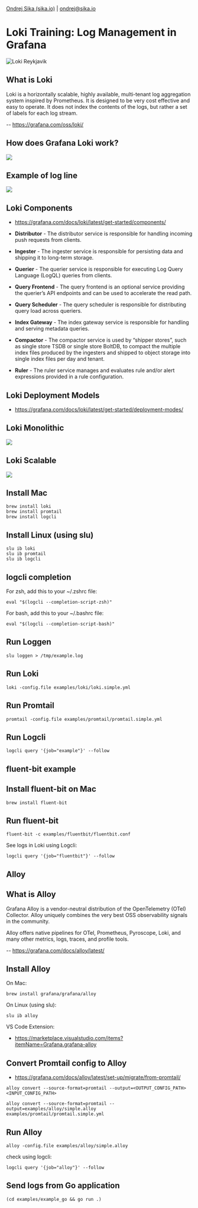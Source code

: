 [Ondrej Sika (sika.io)](https://sika.io) | <ondrej@sika.io>

# Loki Training: Log Management in Grafana

![Loki Reykjavik](_images/loki_reykjavik.png)

## What is Loki

Loki is a horizontally scalable, highly available, multi-tenant log aggregation system inspired by Prometheus. It is designed to be very cost effective and easy to operate. It does not index the contents of the logs, but rather a set of labels for each log stream.

-- https://grafana.com/oss/loki/

## How does Grafana Loki work?

![](_images/loki_diagram.svg)

## Example of log line

![](_images/loki_log_example.svg)

## Loki Components

- https://grafana.com/docs/loki/latest/get-started/components/

- **Distributor** - The distributor service is responsible for handling incoming push requests from clients.
- **Ingester** - The ingester service is responsible for persisting data and shipping it to long-term storage.
- **Querier** - The querier service is responsible for executing Log Query Language (LogQL) queries from clients.
- **Query Frontend** - The query frontend is an optional service providing the querier’s API endpoints and can be used to accelerate the read path.
- **Query Scheduler** - The query scheduler is responsible for distributing query load across queriers.
- **Index Gateway** - The index gateway service is responsible for handling and serving metadata queries.
- **Compactor** - The compactor service is used by “shipper stores”, such as single store TSDB or single store BoltDB, to compact the multiple index files produced by the ingesters and shipped to object storage into single index files per day and tenant.
- **Ruler** - The ruler service manages and evaluates rule and/or alert expressions provided in a rule configuration.

## Loki Deployment Models

- https://grafana.com/docs/loki/latest/get-started/deployment-modes/

## Loki Monolithic

![](_images/loki_monolithic.png)

## Loki Scalable

![](_images/loki_scalable.png)

## Install Mac

```
brew install loki
brew install promtail
brew install logcli
```

## Install Linux (using slu)

```
slu ib loki
slu ib promtail
slu ib logcli
```

## logcli completion

For zsh, add this to your ~/.zshrc file:

```
eval "$(logcli --completion-script-zsh)"
```

For bash, add this to your ~/.bashrc file:

```
eval "$(logcli --completion-script-bash)"
```

## Run Loggen

```
slu loggen > /tmp/example.log
```

## Run Loki

```
loki -config.file examples/loki/loki.simple.yml
```

## Run Promtail

```
promtail -config.file examples/promtail/promtail.simple.yml
```

## Run Logcli

```
logcli query '{job="example"}' --follow
```

## fluent-bit example

## Install fluent-bit on Mac

```
brew install fluent-bit
```

## Run fluent-bit

```
fluent-bit -c examples/fluentbit/fluentbit.conf
```

See logs in Loki using Logcli:

```
logcli query '{job="fluentbit"}' --follow
```

## Alloy

## What is Alloy

Grafana Alloy is a vendor-neutral distribution of the OpenTelemetry (OTel) Collector. Alloy uniquely combines the very best OSS observability signals in the community.

Alloy offers native pipelines for OTel, Prometheus, Pyroscope, Loki, and many other metrics, logs, traces, and profile tools.

-- https://grafana.com/docs/alloy/latest/

## Install Alloy

On Mac:

```
brew install grafana/grafana/alloy
```

On Linux (using slu):

```
slu ib alloy
```

VS Code Extension:

- https://marketplace.visualstudio.com/items?itemName=Grafana.grafana-alloy

## Convert Promtail config to Alloy

- https://grafana.com/docs/alloy/latest/set-up/migrate/from-promtail/

```
alloy convert --source-format=promtail --output=<OUTPUT_CONFIG_PATH> <INPUT_CONFIG_PATH>
```

```
alloy convert --source-format=promtail --output=examples/alloy/simple.alloy examples/promtail/promtail.simple.yml
```

## Run Alloy

```
alloy -config.file examples/alloy/simple.alloy
```

check using logcli:

```
logcli query '{job="alloy"}' --follow
```

## Send logs from Go application

```
(cd examples/example_go && go run .)
```
